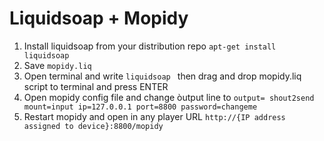 # Liquidsoap + Mopidy

1. Install liquidsoap from your distribution repo ```apt-get install liquidsoap```
2. Save ```mopidy.liq```
3. Open terminal and write ```liquidsoap ``` then drag and drop mopidy.liq script to terminal and press ENTER
4. Open mopidy config file and change òutput line to ```output= shout2send mount=input ip=127.0.0.1 port=8800 password=changeme```
5. Restart mopidy and open in any player URL ```http://{IP address assigned to device}:8800/mopidy```